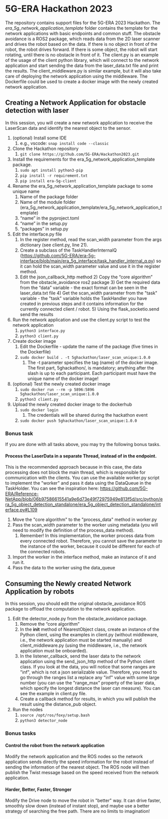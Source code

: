 # 5G-ERA Hackathon 2023

The repository contains support files for the 5G-ERA 2023 Hackathon. The _era_5g_network_application_template_ folder contains the template for the network applications with basic endpoints and common stuff. The obstacle avoidance is a ROS2 package, which reads data from the 2D laser scanner and drives the robot based on the data. If there is no object in front of the robot, the robot drives forward. If there is some object, the robot will start rotating, until there is no obstacle in front of it. The client.py is an example of the usage of the client python library, which will connect to the network application and start sending the data from the laser_data.txt file and print the results. The client_middleware.py is similar example, but it will also take care of deploying the network application using the middleware. The Dockerfile could be used to create a docker image with the newly created network application.

## Creating a Network Application for obstacle detection with laser

In this session, you will create a new network application to receive the LaserScan data and identify the nearest object to the sensor. 

1) (optional) Install some IDE
    1) e.g., vscode: `snap install code --classic`
2) Clone the Hackathon repository
    1) `git clone https://github.com/5G-ERA/Hackathon2023.git`
1) Install the requirements for the era_5g_network_application_template package.
    1) `sudo apt install python3-pip`
    1) `pip install -r requirement.txt`
    1) `pip install era-5g-client`
3) Rename the era_5g_network_application_template package to some unique name
    1) Name of the package folder
    1) Name of the module folder (era_5g_network_application_template/era_5g_network_application_template)
    1) “name” in the pyproject.toml
    1) “name” in the setup.py
    1) “packages” in setup.py
1) Edit the interface.py file
    1) In the register method, read the scan_width parameter from the args dictionary (see client.py, line 21).
    1) Create a subclass of the TaskHandlerInternalQ (https://github.com/5G-ERA/era-5g-interface/blob/main/era_5g_interface/task_handler_internal_q.py) so it can hold the scan_width parameter value and use it in the register method.
    1) Edit the json_callback_http method
        2) Copy the “core algorithm” from the obstacle_avoidance ros2 package
        3) Get the required data from the “data” variable - the exact format can be seen in the laser_data.txt file
        4) Get the scan_width parameter from the "task" variable - the "task" variable holds the TaskHandler you have created in previous steps and it contains information for the currently connected client / robot.
        5) Using the flask_socketio.send send the results 
1) Run the network application and use the client.py script to test the network application
    1) `python3 interface.py`
    1) `python3 client.py`
1) Create docker image
    1) Edit the Dockerfile - update the name of the package (five times in the Dockerfile)
    1) `sudo docker build . -t 5ghackathon/laser_scan_unique:1.0.0`
        1) The -t parameter specifies the tag (name) of the docker image. The first part, 5ghackathon/, is mandatory; anything after the slash is up to each participant. Each participant must have the unique name of the docker image!
1) (optional) Test the newly created docker image
    1) `sudo docker run --rm -p 5896:5896 5ghackathon/laser_scan_unique:1.0.0`
    1) `python3 client.py`
1) Upload the newly created docker image to the dockerhub
    1) `sudo docker login`
        1) The credentials will be shared during the hackathon event
    1) `sudo docker push 5ghackathon/laser_scan_unique:1.0.0`


### Bonus task

If you are done with all tasks above, you may try the following bonus tasks.   


#### Process the LaserData in a separate Thread, instead of in the endpoint.  

This is the recommended approach because in this case, the data processing does not block the main thread, which is responsible for communication with the clients. You can use the available worker.py script to implement the "worker" and pass it data using the DataQueue in the TaskHolder. You can see the inspiration here: https://github.com/5G-ERA/Reference-NetApp/blob/06b97586615541a9e6d73e49f72975949e813f5d/src/python/era_5g_object_detection_standalone/era_5g_object_detection_standalone/interface.py#L109

1) Move the "core algorithm" to the "process_data" method in worker.py
2) Pass the scan_width parameter to the worker using metadata (you will need to modify the definition of the process_data method). 
   1) Remember! In this implementation, the worker process data from every connected robot. Therefore, you cannot save the parameter to the instance of the worker, because it could be different for each of the connected robots. 
3) Import the worker in the interface method, make an instance of it and run it.
4) Pass the data to the worker using the data_queue


## Consuming the Newly created Network Application by robots 

In this session, you should edit the original obstacle_avoidance ROS package to offload the computation to the network application.

1) Edit the detector_node.py from the obstacle_avoidance package.
    1) Remove the “core algorithm”
    1) In the __init__ method of NearestObject class, create an instance of the Python client, using the examples in client.py (without middleware, i.e., the network application must be started manually) and client_middleware.py (using the middleware, i.e., the network application must be onboarded).
    1) In the listener_callback, send the laser data to the network application using the send_json_http method of the Python client class. If you look at the data, you will notice that some ranges are "inf", which is not a json serializable value. Therefore, you need to go through the ranges list a replace any "inf" value with some large number (you can use the "range_max" property of the laser data, which specify the longest distance the laser can measure). You can see the example in client.py file.
    1) Create a callback method for results, in which you will publish the result using the distance_pub object. 
1) Run the nodes
    1) `source /opt/ros/foxy/setup.bash`
    1) `python3 detector_node `


### Bonus tasks

#### Control the robot from the network application

Modify the network application and the ROS nodes so the network application sends directly the speed information for the robot instead of sending the information of the nearest object. The ROS node will then publish the Twist message based on the speed received from the network application.

#### Harder, Better, Faster, Stronger

Modify the Drive node to move the robot in "better" way. It can drive faster, smoothly slow down (instead of instant stop), and maybe use a better strategy of searching the free path. There are no limits to imagination!
